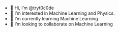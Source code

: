 - 👋 Hi, I’m @tryt0c0de
- 👀 I’m interested in Machine Learning and Physics.
- 🌱 I’m currently learning Machine Learning
- 💞️ I’m looking to collaborate on Machine Learning

<!---
tryt0c0de/tryt0c0de is a ✨ special ✨ repository because its `README.md` (this file) appears on your GitHub profile.
You can click the Preview link to take a look at your changes.
--->
